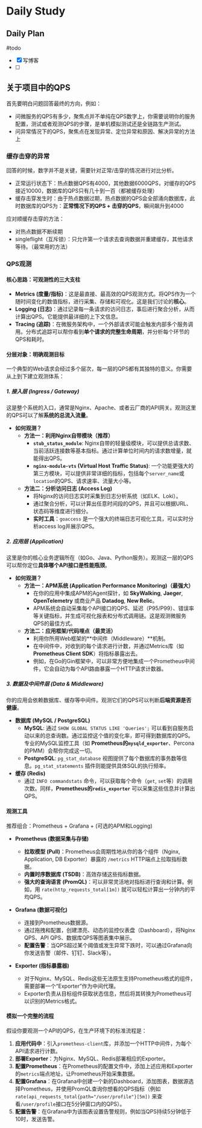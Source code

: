 # Daily Study
## Daily Plan
#todo
- [x] 写博客
- [ ] 
## 关于项目中的QPS
首先要明白问题回答最终的方向，例如：
- 问微服务的QPS有多少，聚焦点并不单纯在QPS数字上，你需要说明你的服务配置，测试或者观测QPS的步骤，是单机模拟测试还是全链路生产测试。
- 问异常情况下的QPS，聚焦点在发现异常、定位异常和原因、解决异常的方法上

### 缓存击穿的异常
回答的时候，数字并不是关键，需要针对正常/击穿的情况进行对比分析。
- 正常运行状态下：热点数据QPS有4000，其他数据6000QPS，对缓存的QPS接近10000，数据库的QPS只有几十到一百（都被缓存处理）
- 缓存击穿发生时：由于热点数据过期，热点数据的QPS会全部涌向数据库，此时数据库的QPS为：**正常情况下的QPS + 击穿的QPS**，瞬间飙升到4000

应对顺缓存击穿的方法：
- 对热点数据不断续期
- singleflight（互斥锁）：只允许第一个请求去查询数据并重建缓存，其他请求等待。（最常用的方法）

### QPS观测
#### 核心思路：可观测性的三大支柱
- **Metrics (度量/指标)**：这是最直接、最高效的QPS观测方式。将QPS作为一个随时间变化的数值指标，进行采集、存储和可视化。这是我们讨论的**核心**。
- **Logging (日志)**：通过记录每一条请求的访问日志，事后进行聚合分析，从而计算出QPS。它能提供最详细的上下文信息。
- **Tracing (追踪)**：在微服务架构中，一个外部请求可能会触发内部多个服务调用。分布式追踪可以帮你看到**单个请求的完整生命周期**，并分析每个环节的QPS和耗时。

#### 分层对象：明确观测目标
一个典型的Web请求会经过多个层次，每一层的QPS都有其独特的意义。你需要从上到下建立观测体系：

##### 1. 接入层 (Ingress / Gateway)

这是整个系统的入口，通常是Nginx、Apache、或者云厂商的API网关。观测这里的QPS可以了解**系统的总流入流量**。

- **如何观测？**
    - **方法一：利用Nginx自带模块（推荐）**
        - **`stub_status_module`**: Nginx自带的轻量级模块，可以提供总请求数、当前活跃连接数等基本指标。通过计算单位时间内的请求数增量，就能得出QPS。
        - **`nginx-module-vts` (Virtual Host Traffic Status)**: 一个功能更强大的第三方模块，可以提供非常详细的指标，包括每个`server_name`或`location`的QPS、请求速率、流量大小等。
    - **方法二：分析访问日志 (Access Log)**
        - 将Nginx的访问日志实时采集到日志分析系统（如ELK、Loki）。
        - 通过聚合分析，可以计算出任意时间段的QPS，并且可以根据URL、状态码等维度进行细分。
        - **实时工具**：`goaccess` 是一个强大的终端日志可视化工具，可以实时分析access log并展示QPS。

##### 2. 应用层 (Application)

这里是你的核心业务逻辑所在（如Go、Java、Python服务）。观测这一层的QPS可以帮你定位**具体哪个API接口是性能瓶颈**。

- **如何观测？**
    - **方法一：APM系统 (Application Performance Monitoring)（最强大）**
        - 在你的应用中集成APM的Agent探针，如 **SkyWalking**, **Jaeger**, **OpenTelemetry** 或商业产品 **Datadog**, **New Relic**。
        - APM系统会自动采集每个API接口的QPS、延迟（P95/P99）、错误率等关键指标，并生成可视化报表和分布式调用链。这是观测微服务QPS的最佳方式。
    - **方法二：应用框架/代码埋点（最灵活）**
        - 利用你所用Web框架的**中间件（Middleware）**机制。
        - 在中间件中，对收到的每个请求进行计数，并通过Metrics库（如 **Prometheus Client SDK**）将指标暴露出去。
        - 例如，在Go的Gin框架中，可以非常方便地集成一个Prometheus中间件，它会自动为每个API路由暴露一个HTTP请求计数器。

##### 3. 数据及中间件层 (Data & Middleware)

你的应用会依赖数据库、缓存等中间件。观测它们的QPS可以判断**后端资源是否健康**。

- **数据库 (MySQL / PostgreSQL)**
    - **MySQL**: 通过 `SHOW GLOBAL STATUS LIKE 'Queries';` 可以看到自服务启动以来的总查询数。通过监控这个值的变化率，即可得到数据库的QPS。专业的MySQL监控工具（如 **Prometheus的`mysqld_exporter`**、Percona的PMM）会帮你完成这一切。
    - **PostgreSQL**: `pg_stat_database` 视图提供了每个数据库的事务数等信息。`pg_stat_statements` 插件则能提供具体SQL的执行频率。
- **缓存 (Redis)**
    - 通过 `INFO commandstats` 命令，可以获取每个命令（`get`, `set`等）的调用次数。同样，**Prometheus的`redis_exporter`** 可以采集这些信息并计算出QPS。

#### 观测工具
推荐组合：Prometheus + Grafana + (可选的APM和Logging)

- **Prometheus (数据采集与存储)**
    
    - **拉取模型 (Pull)**：Prometheus会周期性地从你的各个组件（Nginx, Application, DB Exporter）暴露的 `/metrics` HTTP端点上拉取指标数据。
    - **内置时序数据库 (TSDB)**：高效存储这些指标数据。
    - **强大的查询语言 (PromQL)**：可以非常灵活地对指标进行查询和计算。例如，用 `rate(http_requests_total[1m])` 就可以轻松计算出一分钟内的平均QPS。
- **Grafana (数据可视化)**
    
    - 连接到Prometheus数据源。
    - 通过拖拽和配置，创建漂亮、动态的监控仪表盘（Dashboard），将Nginx QPS、API QPS、数据库QPS等图表集中展示。
    - **配置告警**：当QPS超过某个阈值或发生异常下跌时，可以通过Grafana向你发送告警（邮件、钉钉、Slack等）。
- **Exporter (指标暴露器)**
    
    - 对于Nginx、MySQL、Redis这些无法原生支持Prometheus格式的组件，需要部署一个“Exporter”作为中间代理。
    - Exporter负责从目标组件获取状态信息，然后将其转换为Prometheus可以识别的Metrics格式。

#### 模拟一个完整的流程
假设你要观测一个API的QPS，在生产环境下的标准流程是：

1. **应用代码中**：引入`prometheus-client`库，并添加一个HTTP中间件，为每个API请求进行计数。
2. **部署Exporter**：为Nginx、MySQL、Redis部署相应的Exporter。
3. **配置Prometheus**：在Prometheus的配置文件中，添加上述应用和Exporter的`metrics`端点地址，让Prometheus开始采集数据。
4. **配置Grafana**：在Grafana中创建一个新的Dashboard，添加图表，数据源选择Prometheus，并使用PromQL查询你想看的QPS指标（例如 `rate(api_requests_total{path="/user/profile"}[5m])` 来查看`/user/profile`接口在5分钟窗口内的QPS）。
5. **配置告警**：在Grafana中为该图表设置告警规则，例如当QPS持续5分钟低于10时，发送告警。